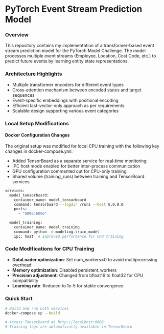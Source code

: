 # PyTorch Event Stream Prediction Model
### Overview
This repository contains my implementation of a transformer-based event stream prediction model for the PyTorch Model Challenge. The model processes multiple event streams (Employee, Location, Cost Code, etc.) to predict future events by learning entity state representations.
### Architecture Highlights

* Multiple transformer encoders for different event types
* Cross-attention mechanism between encoded states and target sequences
* Event-specific embeddings with positional encoding
* Efficient last-vector-only approach as per requirements
* Scalable design supporting various event categories

### **Local Setup Modifications**
#### **Docker Configuration Changes**
The original setup was modified for local CPU training with the following key changes in docker-compose.yml:

* Added TensorBoard as a separate service for real-time monitoring
* IPC host mode enabled for better inter-process communication
* GPU configuration commented out for CPU-only training
* Shared volume (training_runs) between training and TensorBoard services
``` bash
services:
  model_tensorboard:
    container_name: model_tensorboard
    command: tensorboard --logdir /runs --host 0.0.0.0
    ports:
      - "6006:6006"
  
  model_training:
    container_name: model_training
    command: python -m modeling.train_model
    ipc: host  # Improved performance for CPU training
```
### Code Modifications for CPU Training

* **DataLoader optimization**: Set num_workers=0 to avoid multiprocessing overhead
* **Memory optimization**: Disabled persistent_workers
* **Precision adjustment**: Changed from bfloat16 to float32 for CPU compatibility
* **Learning rate**: Reduced to 1e-5 for stable convergence

### Quick Start
``` bash
# Build and run both services
docker-compose up --build

# Access TensorBoard at http://localhost:6006
# Training logs are automatically available in TensorBoard
```
